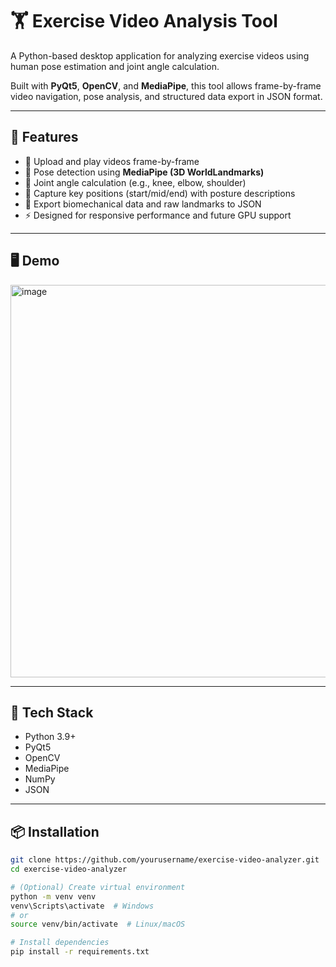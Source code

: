 # 🏋️ Exercise Video Analysis Tool

A Python-based desktop application for analyzing exercise videos using human pose estimation and joint angle calculation.

Built with **PyQt5**, **OpenCV**, and **MediaPipe**, this tool allows frame-by-frame video navigation, pose analysis, and structured data export in JSON format.

---

## 🚀 Features

- 🎥 Upload and play videos frame-by-frame
- 🧍 Pose detection using **MediaPipe (3D WorldLandmarks)**
- 📐 Joint angle calculation (e.g., knee, elbow, shoulder)
- 📝 Capture key positions (start/mid/end) with posture descriptions
- 💾 Export biomechanical data and raw landmarks to JSON
- ⚡ Designed for responsive performance and future GPU support

---

## 🖥️ Demo

<img width="794" height="628" alt="image" src="https://github.com/user-attachments/assets/d706daf7-2e80-41a6-99ad-19f2088b4b28" />


---

## 🧰 Tech Stack

- Python 3.9+
- PyQt5
- OpenCV
- MediaPipe
- NumPy
- JSON

---

## 📦 Installation

```bash
git clone https://github.com/yourusername/exercise-video-analyzer.git
cd exercise-video-analyzer

# (Optional) Create virtual environment
python -m venv venv
venv\Scripts\activate  # Windows
# or
source venv/bin/activate  # Linux/macOS

# Install dependencies
pip install -r requirements.txt
